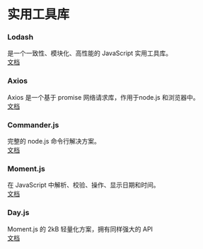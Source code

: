 # 实用工具库

### Lodash
是一个一致性、模块化、高性能的 JavaScript 实用工具库。   
[文档](https://www.lodashjs.com/)

### Axios
Axios 是一个基于 promise 网络请求库，作用于node.js 和浏览器中。   
[文档](https://axios-http.com/zh/docs/intro)

### Commander.js
完整的 node.js 命令行解决方案。   
[文档](https://github.com/tj/commander.js/blob/master/Readme_zh-CN.md)

### Moment.js
在 JavaScript 中解析、校验、操作、显示日期和时间。   
[文档](https://momentjs.cn/)

### Day.js
Moment.js 的 2kB 轻量化方案，拥有同样强大的 API   
[文档](https://momentjs.cn/)